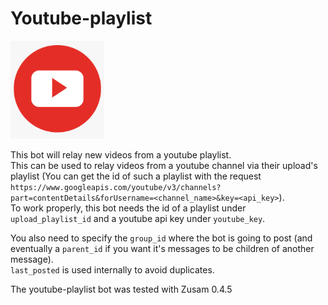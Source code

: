 Youtube-playlist
================

<img src="avatar.png" width="150px"/>

This bot will relay new videos from a youtube playlist.  
This can be used to relay videos from a youtube channel via their upload's playlist (You can get the id of such a playlist with the request `https://www.googleapis.com/youtube/v3/channels?part=contentDetails&forUsername=<channel_name>&key=<api_key>`).  
To work properly, this bot needs the id of a playlist under `upload_playlist_id` and a youtube api key under `youtube_key`.

You also need to specify the `group_id` where the bot is going to post (and eventually a `parent_id` if you want it's messages to be children of another message).  
`last_posted` is used internally to avoid duplicates.

The youtube-playlist bot was tested with Zusam 0.4.5
